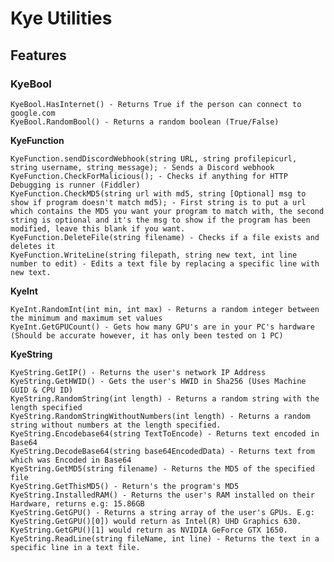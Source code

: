 # Kye Utilities

<h2> Features</h2>

<h3>KyeBool</h3> 

    KyeBool.HasInternet() - Returns True if the person can connect to google.com
    KyeBool.RandomBool() - Returns a random boolean (True/False)
    

**</h3>KyeFunction</h3>**

	KyeFunction.sendDiscordWebhook(string URL, string profilepicurl, string username, string message); - Sends a Discord webhook
	KyeFunction.CheckForMalicious(); - Checks if anything for HTTP Debugging is runner (Fiddler)
	KyeFunction.CheckMD5(string url with md5, string [Optional] msg to show if program doesn't match md5); - First string is to put a url which contains the MD5 you want your program to match with, the second string is optional and it's the msg to show if the program has been modified, leave this blank if you want.
	KyeFunction.DeleteFile(string filename) - Checks if a file exists and deletes it
	KyeFunction.WriteLine(string filepath, string new text, int line number to edit) - Edits a text file by replacing a specific line with new text.
**</h3>KyeInt</h3>**

    KyeInt.RandomInt(int min, int max) - Returns a random integer between the minimum and maximum set values
    KyeInt.GetGPUCount() - Gets how many GPU's are in your PC's hardware (Should be accurate however, it has only been tested on 1 PC)

**KyeString**

    KyeString.GetIP() - Returns the user's network IP Address
    KyeString.GetHWID() - Gets the user's HWID in Sha256 (Uses Machine GUID & CPU ID)
    KyeString.RandomString(int length) - Returns a random string with the length specified
    KyeString.RandomStringWithoutNumbers(int length) - Returns a random string without numbers at the length specified.
    KyeString.Encodebase64(string TextToEncode) - Returns text encoded in Base64
    KyeString.DecodeBase64(string base64EncodedData) - Returns text from which was Encoded in Base64
    KyeString.GetMD5(string filename) - Returns the MD5 of the specified file
    KyeString.GetThisMD5() - Return's the program's MD5
    KyeString.InstalledRAM() - Returns the user's RAM installed on their Hardware, returns e.g: 15.86GB
    KyeString.GetGPU() - Returns a string array of the user's GPUs. E.g: KyeString.GetGPU()[0]) would return as Intel(R) UHD Graphics 630. KyeString.GetGPU()[1] would return as NVIDIA GeForce GTX 1650.
    KyeString.ReadLine(string fileName, int line) - Returns the text in a specific line in a text file.
